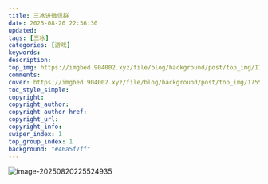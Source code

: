 ```yaml
---
title: 三冰进微信群
date: 2025-08-20 22:36:30
updated:
tags: [三冰]
categories: [游戏]
keywords: 
description:
top_img: https://imgbed.904002.xyz/file/blog/background/post/top_img/1755703552345_三冰进群.jpg
comments:
cover: https://imgbed.904002.xyz/file/blog/background/post/top_img/1755703552345_三冰进群.jpg
toc_style_simple:
copyright:
copyright_author:
copyright_author_href:
copyright_url:
copyright_info:
swiper_index: 1
top_group_index: 1
background: "#46a5f7ff"
---
```

![image-20250820225524935](https://imgbed.904002.xyz/file/sanbing/ewm.png)